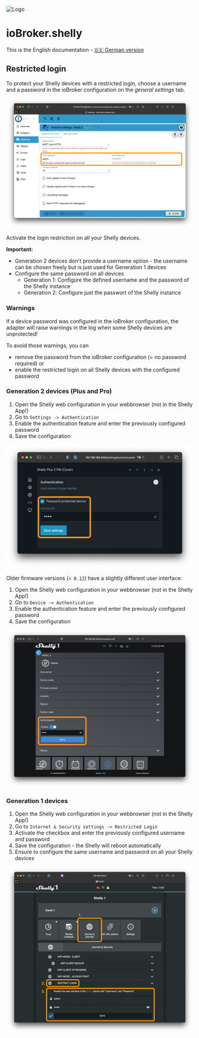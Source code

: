 ![Logo](../../admin/shelly.png)

# ioBroker.shelly

This is the English documentation - [🇩🇪 German version](../de/restricted-login.md)

## Restricted login

To protect your Shelly devices with a restricted login, choose a username and a password in the ioBroker configuration on the *general settings* tab.

![iobroker_general_restrict_login](./img/iobroker_general_restrict_login.png)

Activate the login restriction on all your Shelly devices.

**Important:**

- Generation 2 devices don't provide a username option - the username can be chosen freely but is just used for Generation 1 devices
- Configure the same password on all devices
    - Generation 1: Configure the defined username and the password of the Shelly instance
    - Generation 2: Configure just the passwort of the Shelly instance

### Warnings

If a device password was configured in the ioBroker configuration, the adapter will raise warnings in the log when some Shelly devices are unprotected!

To avoid those warnings, you can

- remove the password from the ioBroker configuration (= no password required) or
- enable the restricted login on all Shelly devices with the configured password

### Generation 2 devices (Plus and Pro)

1. Open the Shelly web configuration in your webbrowser (not in the Shelly App!)
2. Go to ```Settings -> Authentication```
3. Enable the authentication feature and enter the previously configured password
4. Save the configuration

![shelly gen2](./img/shelly_restrict_login-gen2.png)

Older firmware versions (`< 0.12`) have a slightly different user interface:

1. Open the Shelly web configuration in your webbrowser (not in the Shelly App!)
2. Go to ```Device -> Authentication```
3. Enable the authentication feature and enter the previously configured password
4. Save the configuration

![shelly gen2 old](./img/shelly_restrict_login-gen2-old.png)

### Generation 1 devices

1. Open the Shelly web configuration in your webbrowser (not in the Shelly App!)
2. Go to ```Internet & Security settings -> Restricted Login```
3. Activate the checkbox and enter the previously configured username and password
4. Save the configuration - the Shelly will reboot automatically
5. Ensure to configure the same username and password on all your Shelly devices

![shelly gen1](./img/shelly_restrict_login-gen1.png)
